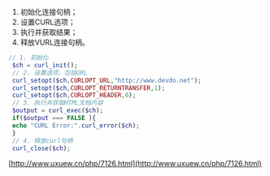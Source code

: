 1. 初始化连接句柄；
2. 设置CURL选项；
3. 执行并获取结果；
4. 释放VURL连接句柄。

```php
// 1. 初始化
 $ch = curl_init();
 // 2. 设置选项，包括URL
 curl_setopt($ch,CURLOPT_URL,"http://www.devdo.net");
 curl_setopt($ch,CURLOPT_RETURNTRANSFER,1);
 curl_setopt($ch,CURLOPT_HEADER,0);
 // 3. 执行并获取HTML文档内容
 $output = curl_exec($ch);
 if($output === FALSE ){
 echo "CURL Error:".curl_error($ch);
 }
 // 4. 释放curl句柄
 curl_close($ch);
```

[http://www.uxuew.cn/php/7126.html](http://www.uxuew.cn/php/7126.html)

